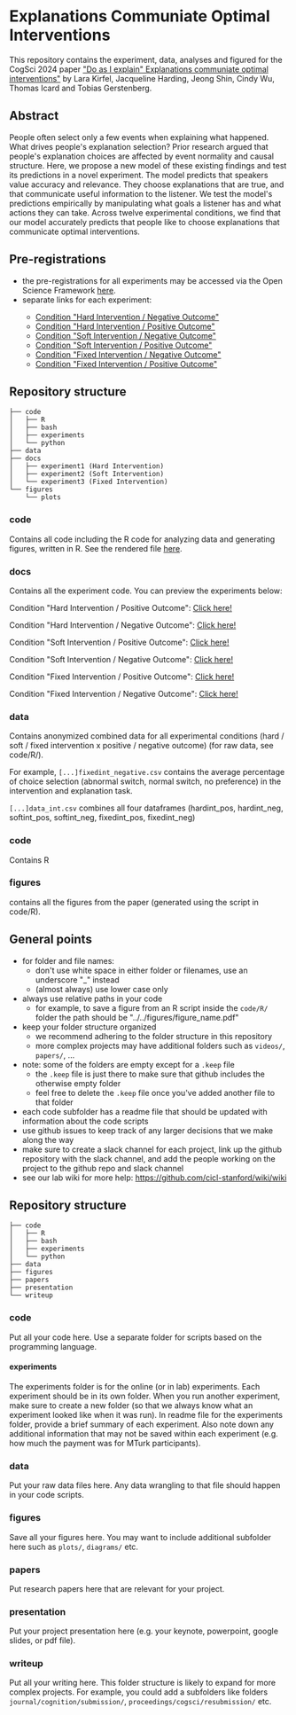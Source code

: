 # Explanations Communiate Optimal Interventions


This repository contains the experiment, data, analyses and figured for the  CogSci 2024 paper <a href="https://psyarxiv.com/XXX/">"Do as I explain" Explanations communiate optimal interventions"</a> by Lara Kirfel, Jacqueline Harding, Jeong Shin, Cindy Wu, Thomas Icard and Tobias Gerstenberg.

## Abstract

People often select only a few events when explaining what happened. What drives people's explanation selection? Prior research argued that people's explanation choices are affected by event normality and causal structure. Here, we propose a new model of these existing findings and test its predictions in a novel experiment. The model predicts that speakers value accuracy and relevance. They choose explanations that are true, and that communicate useful information to the listener. We test the model's predictions empirically by manipulating what goals a listener has and what actions they can take. Across twelve experimental conditions, we find that our model accurately predicts that people like to choose explanations that communicate optimal interventions.

## Pre-registrations 

<ul>
  <li>the pre-registrations for all experiments may be accessed via the Open Science Framework <a href="https://osf.io/fpyst/">here</a>.</li> 
  <li>separate links for each experiment:</li>
   <ul>
      <li><a href="https://osf.io/8k9sy">Condition "Hard Intervention / Negative Outcome" </a></li>
      <li><a href="https://osf.io/7qzu9">Condition "Hard Intervention / Positive Outcome" </a></li>
      <li><a href="https://osf.io/aw286">Condition "Soft Intervention / Negative Outcome" </a></li>
      <li><a href="https://osf.io/dmgcw">Condition "Soft Intervention / Positive Outcome" </a></li>
      <li><a href="https://osf.io/49bfq">Condition "Fixed Intervention / Negative Outcome" </a></li>
      <li><a href="https://osf.io/rbu7y">Condition "Fixed Intervention / Positive Outcome" </a></li>
    </ul>
</ul> 


## Repository structure 

```
├── code
│   ├── R
│   ├── bash
│   ├── experiments
│   └── python
├── data
├── docs
│   ├── experiment1 (Hard Intervention)
│   ├── experiment2 (Soft Intervention)
│   └── experiment3 (Fixed Intervention)
└── figures
    └── plots
```

### code 

Contains all code including the R code for analyzing data and generating figures, written in R. 
See the rendered file <a href="https://cicl-stanford.github.io/father-dont-forgive/">here</a>.

### docs

Contains all the experiment code. You can preview the experiments below:

Condition "Hard Intervention / Positive Outcome": <a href="https://cicl-stanford.github.io/explanation_intervention/experiment_1/index.html?condition=1">Click here!</a>

Condition "Hard Intervention / Negative Outcome": <a href="https://cicl-stanford.github.io/explanation_intervention/experiment_1/index.html?condition=3">Click here!</a>

Condition "Soft Intervention / Positive Outcome": <a href="https://cicl-stanford.github.io/explanation_intervention/experiment_2/index.html?condition=1">Click here!</a>

Condition "Soft Intervention / Negative Outcome": <a href="https://cicl-stanford.github.io/explanation_intervention/experiment_2/index.html?condition=3">Click here!</a>

Condition "Fixed Intervention / Positive Outcome": <a href="https://cicl-stanford.github.io/explanation_intervention/experiment_3/index.html?condition=1">Click here!</a>

Condition "Fixed Intervention / Negative Outcome": <a href="https://cicl-stanford.github.io/explanation_intervention/experiment_3/index.html?condition=3">Click here!</a>


### data 

Contains anonymized combined data for all experimental conditions (hard / soft / fixed intervention x positive / negative outcome) (for raw data, see code/R/). 

For example, <code>[...]fixedint_negative.csv</code> contains the average percentage of choice selection (abnormal switch, normal switch, no preference) in the intervention and explanation task. 

<code>[...]data_int.csv</code> combines all four dataframes (hardint_pos, hardint_neg, softint_pos, softint_neg, fixedint_pos, fixedint_neg)

### code

Contains R 

### figures 

contains all the figures from the paper (generated using the script in code/R).


## General points

- for folder and file names: 
	+ don't use white space in either folder or filenames, use an underscore "_" instead
	+ (almost always) use lower case only
- always use relative paths in your code
	+ for example, to save a figure from an R script inside the `code/R/` folder the path should be "../../figures/figure_name.pdf"
- keep your folder structure organized
	+ we recommend adhering to the folder structure in this repository 
	+ more complex projects may have additional folders such as `videos/`, `papers/`, ...
- note: some of the folders are empty except for a `.keep` file
	+ the `.keep` file is just there to make sure that github includes the otherwise empty folder 
	+ feel free to delete the `.keep` file once you've added another file to that folder
- each code subfolder has a readme file that should be updated with information about the code scripts 
- use github issues to keep track of any larger decisions that we make along the way 
- make sure to create a slack channel for each project, link up the github repository with the slack channel, and add the people working on the project to the github repo and slack channel 
- see our lab wiki for more help: https://github.com/cicl-stanford/wiki/wiki

## Repository structure 

```
├── code
│   ├── R
│   ├── bash
│   ├── experiments
│   └── python
├── data
├── figures
├── papers
├── presentation
└── writeup
```

### code 

Put all your code here. Use a separate folder for scripts based on the programming language. 

#### experiments 

The experiments folder is for the online (or in lab) experiments. Each experiment should be in its own folder. When you run another experiment, make sure to create a new folder (so that we always know what an experiment looked like when it was run). In readme file for the experiments folder, provide a brief summary of each experiment. Also note down any additional information that may not be saved within each experiment (e.g. how much the payment was for MTurk participants).

### data 

Put your raw data files here. Any data wrangling to that file should happen in your code scripts. 

### figures 

Save all your figures here. You may want to include additional subfolder here such as `plots/`, `diagrams/` etc. 

### papers 

Put research papers here that are relevant for your project. 

### presentation

Put your project presentation here (e.g. your keynote, powerpoint, google slides, or pdf file).

### writeup 

Put all your writing here. This folder structure is likely to expand for more complex projects. For example, you could add a subfolders like folders `journal/cognition/submission/`, `proceedings/cogsci/resubmission/` etc. 
